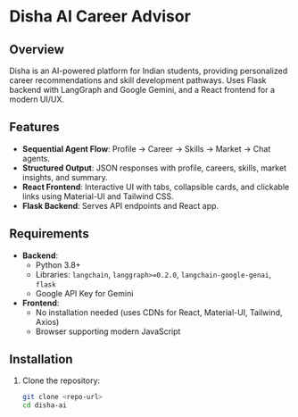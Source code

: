 # Disha AI Career Advisor

## Overview
Disha is an AI-powered platform for Indian students, providing personalized career recommendations and skill development pathways. Uses Flask backend with LangGraph and Google Gemini, and a React frontend for a modern UI/UX.

## Features
- **Sequential Agent Flow**: Profile -> Career -> Skills -> Market -> Chat agents.
- **Structured Output**: JSON responses with profile, careers, skills, market insights, and summary.
- **React Frontend**: Interactive UI with tabs, collapsible cards, and clickable links using Material-UI and Tailwind CSS.
- **Flask Backend**: Serves API endpoints and React app.

## Requirements
- **Backend**:
  - Python 3.8+
  - Libraries: `langchain`, `langgraph>=0.2.0`, `langchain-google-genai`, `flask`
  - Google API Key for Gemini
- **Frontend**:
  - No installation needed (uses CDNs for React, Material-UI, Tailwind, Axios)
  - Browser supporting modern JavaScript

## Installation
1. Clone the repository:
   ```bash
   git clone <repo-url>
   cd disha-ai